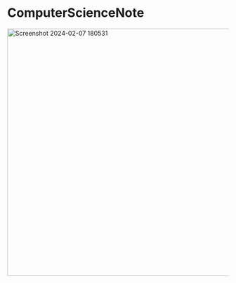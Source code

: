 # ComputerScienceNote

<img width="565" alt="Screenshot 2024-02-07 180531" src="https://github.com/ewdlop/ComputerScienceNote/assets/25368970/6d3d72b3-fdcb-4ec2-89f5-930d5b1b5e47">
